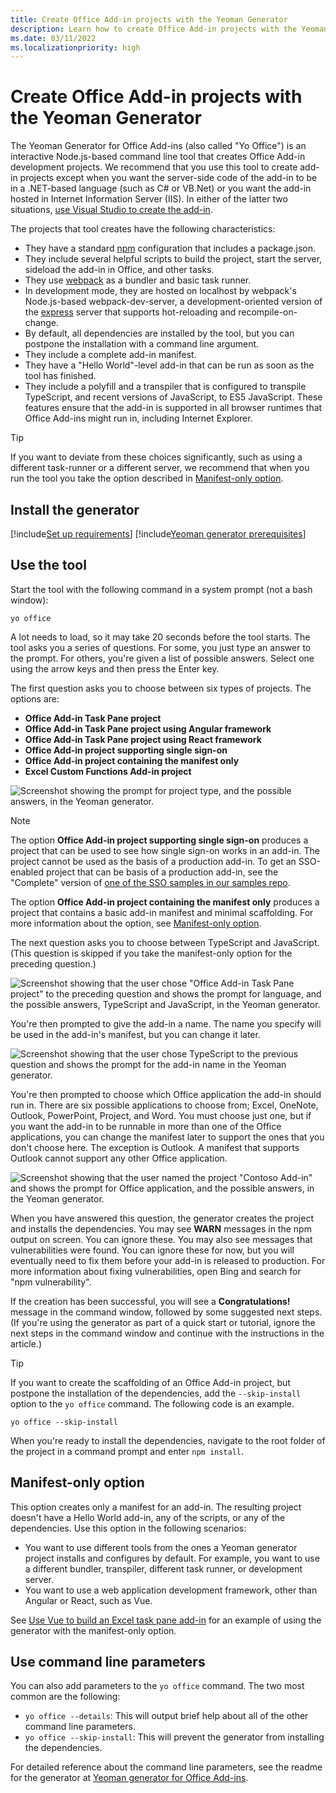 ```yaml
---
title: Create Office Add-in projects with the Yeoman Generator
description: Learn how to create Office Add-in projects with the Yeoman generator for Office Add-ins.
ms.date: 03/11/2022
ms.localizationpriority: high
---
```


# Create Office Add-in projects with the Yeoman Generator

The Yeoman Generator for Office Add-ins (also called "Yo Office") is an interactive Node.js-based command line tool that creates Office Add-in development projects. We recommend that you use this tool to create add-in projects except when you want the server-side code of the add-in to be in a .NET-based language (such as C# or VB.Net) or you want the add-in hosted in Internet Information Server (IIS). In either of the latter two situations, [use Visual Studio to create the add-in](develop-add-ins-visual-studio.md).

The projects that tool creates have the following characteristics:

- They have a standard [npm](https://www.npmjs.com/) configuration that includes a package.json.
- They include several helpful scripts to build the project, start the server, sideload the add-in in Office, and other tasks.
- They use [webpack](https://webpack.js.org/) as a bundler and basic task runner.
- In development mode, they are hosted on localhost by webpack's Node.js-based webpack-dev-server, a development-oriented version of the [express](http://expressjs.com/) server that supports hot-reloading and recompile-on-change.
- By default, all dependencies are installed by the tool, but you can postpone the installation with a command line argument.
- They include a complete add-in manifest.
- They have a "Hello World"-level add-in that can be run as soon as the tool has finished.
- They include a polyfill and a transpiler that is configured to transpile TypeScript, and recent versions of JavaScript, to ES5 JavaScript. These features ensure that the add-in is supported in all browser runtimes that Office Add-ins might run in, including Internet Explorer.

> [!TIP]
> If you want to deviate from these choices significantly, such as using a different task-runner or a different server, we recommend that when you run the tool you take the option described in [Manifest-only option](#manifest-only-option).

## Install the generator

[!include[Set up requirements](../includes/set-up-dev-environment-beforehand.md)]
[!include[Yeoman generator prerequisites](../includes/quickstart-yo-prerequisites.md)]

## Use the tool

Start the tool with the following command in a system prompt (not a bash window):

```command&nbsp;line
yo office 
```

A lot needs to load, so it may take 20 seconds before the tool starts. The tool asks you a series of questions. For some, you just type an answer to the prompt. For others, you're given a list of possible answers. Select one using the arrow keys and then press the Enter key.

The first question asks you to choose between six types of projects. The options are:

- **Office Add-in Task Pane project**
- **Office Add-in Task Pane project using Angular framework**
- **Office Add-in Task Pane project using React framework**
- **Office Add-in project supporting single sign-on**
- **Office Add-in project containing the manifest only**
- **Excel Custom Functions Add-in project**

![Screenshot showing the prompt for project type, and the possible answers, in the Yeoman generator.](../images/yo-office-project-type-prompt.png)

> [!NOTE]
> The option **Office Add-in project supporting single sign-on** produces a project that can be used to see how single sign-on works in an add-in. The project cannot be used as the basis of a production add-in. To get an SSO-enabled project that can be basis of a production add-in, see the "Complete" version of [one of the SSO samples in our samples repo](https://github.com/OfficeDev/Office-Add-in-samples/tree/main/Samples/auth).
>
> The option **Office Add-in project containing the manifest only** produces a project that contains a basic add-in manifest and minimal scaffolding. For more information about the option, see [Manifest-only option](#manifest-only-option).

The next question asks you to choose between TypeScript and JavaScript. (This question is skipped if you take the manifest-only option for the preceding question.)

![Screenshot showing that the user chose "Office Add-in Task Pane project" to the preceding question and shows the prompt for language, and the possible answers, TypeScript and JavaScript, in the Yeoman generator.](../images/yo-office-language-prompt.png)

You're then prompted to give the add-in a name. The name you specify will be used in the add-in's manifest, but you can change it later.

![Screenshot showing that the user chose TypeScript to the previous question and shows the prompt for the add-in name in the Yeoman generator.](../images/yo-office-name-prompt.png)

You're then prompted to choose which Office application the add-in should run in. There are six possible applications to choose from; Excel, OneNote, Outlook, PowerPoint, Project, and Word. You must choose just one, but if you want the add-in to be runnable in more than one of the Office applications, you can change the manifest later to support the ones that you don't choose here. The exception is Outlook. A manifest that supports Outlook cannot support any other Office application.

![Screenshot showing that the user named the project "Contoso Add-in" and shows the prompt for Office application, and the possible answers, in the Yeoman generator.](../images/yo-office-host-prompt.png)

When you have answered this question, the generator creates the project and installs the dependencies. You may see **WARN** messages in the npm output on screen. You can ignore these. You may also see messages that vulnerabilities were found. You can ignore these for now, but you will eventually need to fix them before your add-in is released to production. For more information about fixing vulnerabilities, open Bing and search for "npm vulnerability".

If the creation has been successful, you will see a **Congratulations!** message in the command window, followed by some suggested next steps. (If you're using the generator as part of a quick start or tutorial, ignore the next steps in the command window and continue with the instructions in the article.)

> [!TIP]
> If you want to create the scaffolding of an Office Add-in project, but postpone the installation of the dependencies, add the `--skip-install` option to the `yo office` command. The following code is an example.
>
> ```command&nbsp;line
> yo office --skip-install
> ```
>
> When you're ready to install the dependencies, navigate to the root folder of the project in a command prompt and enter `npm install`.

## Manifest-only option

This option creates only a manifest for an add-in. The resulting project doesn't have a Hello World add-in, any of the scripts, or any of the dependencies. Use this option in the following scenarios:

- You want to use different tools from the ones a Yeoman generator project installs and configures by default. For example, you want to use a different bundler, transpiler, different task runner, or development server.
- You want to use a web application development framework, other than Angular or React, such as Vue.

See [Use Vue to build an Excel task pane add-in](../quickstarts/excel-quickstart-vue.md) for an example of using the generator with the manifest-only option.

## Use command line parameters

You can also add parameters to the `yo office` command. The two most common are the following:

- `yo office --details`: This will output brief help about all of the other command line parameters.
- `yo office --skip-install`: This will prevent the generator from installing the dependencies.

For detailed reference about the command line parameters, see the readme for the generator at [Yeoman generator for Office Add-ins](https://github.com/officedev/generator-office).
